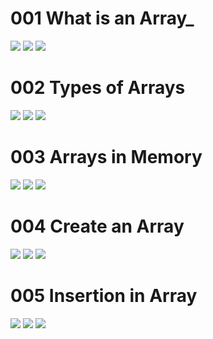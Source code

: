 # 001 What is an Array_
![](Images/2022-10-08-23-53-38.png)
![](Images/2022-10-09-00-11-01.png)
![](Images/2022-10-09-00-12-00.png)

# 002 Types of Arrays
![](Images/2022-10-09-00-13-46.png)
![](Images/2022-10-09-00-17-48.png)
![](Images/2022-10-09-00-18-02.png)

# 003 Arrays in Memory
![](Images/2022-10-09-00-21-42.png)
![](Images/2022-10-09-00-23-27.png)
![](Images/2022-10-09-00-22-41.png)

# 004 Create an Array
![](Images/2022-10-09-07-52-57.png)
![](Images/2022-10-09-07-53-22.png)
![](Images/2022-10-09-08-02-44.png)

# 005 Insertion in Array
![](Images/2022-10-09-08-08-38.png)
![](Images/2022-10-09-08-10-11.png)
![](Images/2022-10-09-08-12-24.png)